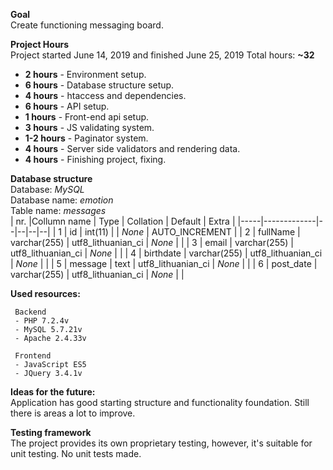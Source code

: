 **Goal**<br>
Create functioning messaging board.

**Project Hours**<br>
Project started June  14, 2019 and finished June 25, 2019 Total hours: **~32**

 - **2 hours** - Environment setup.
 - **6 hours** - Database structure setup.
 - **4 hours** - htaccess and dependencies.
 - **6 hours** - API setup.
 - **1 hours** - Front-end api setup.
 - **3 hours** - JS validating system.
 - **1-2 hours** - Paginator system.
 - **4 hours** - Server side validators and rendering data.
 - **4 hours** - Finishing project, fixing.

**Database structure**<br>
Database: *MySQL*<br>
Database name: *emotion*<br>
Table name: *messages*<br>
| nr. |Collumn name | Type | Collation |  Default | Extra |
|-----|-------------|--|--|--|--|
| 1 | id | int(11) |  | _None_ | AUTO_INCREMENT |
| 2 | fullName | varchar(255) | utf8_lithuanian_ci | _None_ |  |
| 3 | email | varchar(255) | utf8_lithuanian_ci | _None_ |  |
| 4 | birthdate | varchar(255) | utf8_lithuanian_ci | _None_ |  |
| 5 | message | text | utf8_lithuanian_ci | _None_ |  |
| 6 | post_date | varchar(255) | utf8_lithuanian_ci | _None_ |  |

**Used resources:**

     Backend
     - PHP 7.2.4v
     - MySQL 5.7.21v
     - Apache 2.4.33v

	 Frontend
	 - JavaScript ES5
	 - JQuery 3.4.1v

**Ideas for the future:**<br>
Application has good starting structure and functionality foundation. Still there is areas a lot to improve.

**Testing framework**<br>
The project provides its own proprietary testing, however, it's suitable for unit testing. No unit tests made.